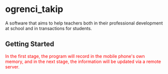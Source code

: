 # ogrenci_takip

A software that aims to help teachers both in their professional development at school 
and in transactions for students.

## Getting Started

<font color="red"> In the first stage, the program will record in the mobile phone's own memory, 
and in the next stage, the information will be updated via a remote server.</font>
